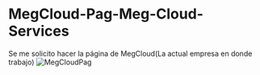 # MegCloud-Pag-Meg-Cloud-Services
Se me solicito hacer la página de MegCloud(La actual empresa en donde trabajo)
![MegCloudPag](https://user-images.githubusercontent.com/83847147/235180772-04815ec8-a3a5-4c03-8963-00b2a425a1fb.gif)
